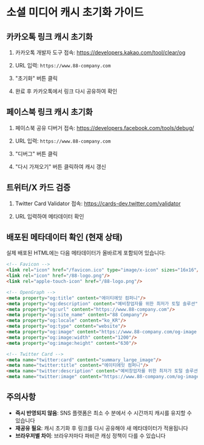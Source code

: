 # 소셜 미디어 캐시 초기화 가이드

## 카카오톡 링크 캐시 초기화

1. 카카오톡 개발자 도구 접속:
   https://developers.kakao.com/tool/clear/og

2. URL 입력: `https://www.88-company.com`

3. "초기화" 버튼 클릭

4. 완료 후 카카오톡에서 링크 다시 공유하여 확인

## 페이스북 링크 캐시 초기화

1. 페이스북 공유 디버거 접속:
   https://developers.facebook.com/tools/debug/

2. URL 입력: `https://www.88-company.com`

3. "디버그" 버튼 클릭

4. "다시 가져오기" 버튼 클릭하여 캐시 갱신

## 트위터/X 카드 검증

1. Twitter Card Validator 접속:
   https://cards-dev.twitter.com/validator

2. URL 입력하여 메타데이터 확인

## 배포된 메타데이터 확인 (현재 상태)

실제 배포된 HTML에는 다음 메타데이터가 올바르게 포함되어 있습니다:

```html
<!-- Favicon -->
<link rel="icon" href="/favicon.ico" type="image/x-icon" sizes="16x16"/>
<link rel="icon" href="/88-logo.png"/>
<link rel="apple-touch-icon" href="/88-logo.png"/>

<!-- OpenGraph -->
<meta property="og:title" content="에이티에잇 컴퍼니"/>
<meta property="og:description" content="예비창업자를 위한 최저가 토털 솔루션"/>
<meta property="og:url" content="https://www.88-company.com"/>
<meta property="og:site_name" content="88 Company"/>
<meta property="og:locale" content="ko_KR"/>
<meta property="og:type" content="website"/>
<meta property="og:image" content="https://www.88-company.com/og-image.png"/>
<meta property="og:image:width" content="1200"/>
<meta property="og:image:height" content="630"/>

<!-- Twitter Card -->
<meta name="twitter:card" content="summary_large_image"/>
<meta name="twitter:title" content="에이티에잇 컴퍼니"/>
<meta name="twitter:description" content="예비창업자를 위한 최저가 토털 솔루션"/>
<meta name="twitter:image" content="https://www.88-company.com/og-image.png"/>
```

## 주의사항

- **즉시 반영되지 않음**: SNS 플랫폼은 최소 수 분에서 수 시간까지 캐시를 유지할 수 있습니다
- **재공유 필요**: 캐시 초기화 후 링크를 다시 공유해야 새 메타데이터가 적용됩니다
- **브라우저별 차이**: 브라우저마다 파비콘 캐싱 정책이 다를 수 있습니다

